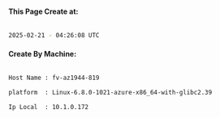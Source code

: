 
   
#### This Page Create at:

```bash

2025-02-21 - 04:26:08 UTC

```

#### Create By Machine:

```bash

Host Name : fv-az1944-819

platform  : Linux-6.8.0-1021-azure-x86_64-with-glibc2.39

Ip Local  : 10.1.0.172

```


